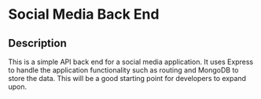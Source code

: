# Social Media Back End

## Description
This is a simple API back end for a social media application. It uses Express to handle the application functionality such as routing and MongoDB to store the data. This will be a good starting point for developers to expand upon.

